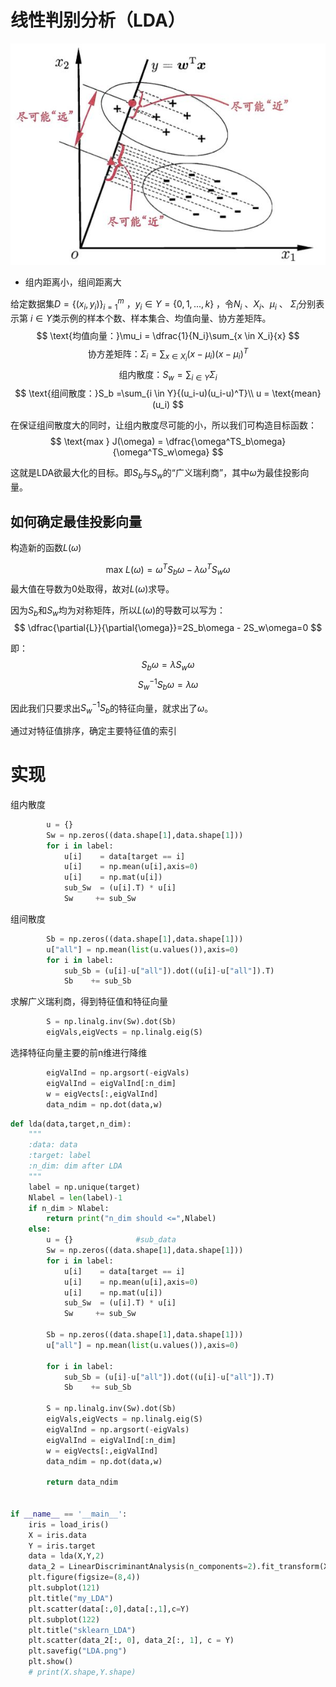 # 线性判别分析（LDA）

![LDA](./LDASch.jpg)

+ 组内距离小，组间距离大

给定数据集$D=\{(x_i,y_i)\}^m_{i=1}$ ，$y_i \in Y = \{0,1,...,k\}$ ，令$N_i$ 、$X_i$、$\mu_i$ 、 $\Sigma_i$分别表示第 $i \in Y$类示例的样本个数、样本集合、均值向量、协方差矩阵。
$$
\text{均值向量：}\mu_i = \dfrac{1}{N_i}\sum_{x \in X_i}{x}
$$
$$
\text{协方差矩阵：}\Sigma_i=\sum_{x \in X_i}(x-\mu_i)(x-\mu_i)^T
$$
$$
\text{组内散度：}S_w = \sum_{i \in Y}{\Sigma_i}
$$
$$
\text{组间散度：}S_b =\sum_{i \in Y}{(u_i-u)(u_i-u)^T}\\
u = \text{mean}(u_i)
$$

在保证组间散度大的同时，让组内散度尽可能的小，所以我们可构造目标函数：
$$
\text{max } J(\omega) = \dfrac{\omega^TS_b\omega}{\omega^TS_w\omega}
$$

这就是LDA欲最大化的目标。即$S_b$与$S_w$的“广义瑞利商”，其中$\omega$为最佳投影向量。

## 如何确定最佳投影向量

构造新的函数$L(\omega)$

$$
\text{max }L(\omega)=\omega^TS_b\omega-\lambda\omega^TS_w\omega
$$
最大值在导数为0处取得，故对$L(\omega)$求导。

因为$S_b$和$S_w$均为对称矩阵，所以$L(\omega)$的导数可以写为：
$$
\dfrac{\partial{L}}{\partial{\omega}}=2S_b\omega - 2S_w\omega=0
$$

即：
$$
S_b\omega=\lambda S_w\omega
$$
$$
S_w^{-1}S_b\omega=\lambda\omega
$$

因此我们只要求出$S_w^{-1}S_b$的特征向量，就求出了$\omega$。

通过对特征值排序，确定主要特征值的索引
# 实现

组内散度
```python
        u = {}
        Sw = np.zeros((data.shape[1],data.shape[1]))
        for i in label:
            u[i]    = data[target == i]
            u[i]    = np.mean(u[i],axis=0)
            u[i]    = np.mat(u[i])
            sub_Sw  = (u[i].T) * u[i]
            Sw     += sub_Sw
```

组间散度
```python
        Sb = np.zeros((data.shape[1],data.shape[1]))
        u["all"] = np.mean(list(u.values()),axis=0)
        for i in label:
            sub_Sb = (u[i]-u["all"]).dot((u[i]-u["all"]).T)
            Sb    += sub_Sb
```
求解广义瑞利商，得到特征值和特征向量
```python
        S = np.linalg.inv(Sw).dot(Sb)
        eigVals,eigVects = np.linalg.eig(S)
```
选择特征向量主要的前n维进行降维

```python
        eigValInd = np.argsort(-eigVals)
        eigValInd = eigValInd[:n_dim]
        w = eigVects[:,eigValInd]
        data_ndim = np.dot(data,w)
```




```python
def lda(data,target,n_dim):
    """
    :data: data
    :target: label
    :n_dim: dim after LDA
    """
    label = np.unique(target)
    Nlabel = len(label)-1
    if n_dim > Nlabel:
        return print("n_dim should <=",Nlabel)
    else:
        u = {}              #sub_data
        Sw = np.zeros((data.shape[1],data.shape[1]))
        for i in label:
            u[i]    = data[target == i]
            u[i]    = np.mean(u[i],axis=0)
            u[i]    = np.mat(u[i])
            sub_Sw  = (u[i].T) * u[i]
            Sw     += sub_Sw

        Sb = np.zeros((data.shape[1],data.shape[1]))
        u["all"] = np.mean(list(u.values()),axis=0)

        for i in label:
            sub_Sb = (u[i]-u["all"]).dot((u[i]-u["all"]).T)
            Sb    += sub_Sb

        S = np.linalg.inv(Sw).dot(Sb)
        eigVals,eigVects = np.linalg.eig(S)
        eigValInd = np.argsort(-eigVals)
        eigValInd = eigValInd[:n_dim]
        w = eigVects[:,eigValInd]
        data_ndim = np.dot(data,w)

        return data_ndim


if __name__ == '__main__':
    iris = load_iris()
    X = iris.data
    Y = iris.target
    data = lda(X,Y,2)
    data_2 = LinearDiscriminantAnalysis(n_components=2).fit_transform(X, Y)
    plt.figure(figsize=(8,4))
    plt.subplot(121)
    plt.title("my_LDA")
    plt.scatter(data[:,0],data[:,1],c=Y)
    plt.subplot(122)
    plt.title("sklearn_LDA")
    plt.scatter(data_2[:, 0], data_2[:, 1], c = Y)
    plt.savefig("LDA.png")
    plt.show()
    # print(X.shape,Y.shape)
```



